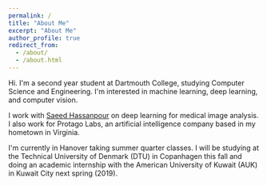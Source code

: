 ```yaml
---
permalink: /
title: "About Me"
excerpt: "About Me"
author_profile: true
redirect_from: 
  - /about/
  - /about.html
---
```


Hi. I'm a second year student at Dartmouth College, studying Computer Science and Engineering. I'm interested in machine learning, deep learning, and computer vision.

I work with [Saeed Hassanpour](https://www.hassanpourlab.com/) on deep learning for medical image analysis. I also work for Protago Labs, an artificial intelligence company based in my hometown in Virginia.

I'm currently in Hanover taking summer quarter classes. I will be studying at the Technical University of Denmark (DTU) in Copanhagen this fall and doing an academic internship with the American University of Kuwait (AUK) in Kuwait City next spring (2019).